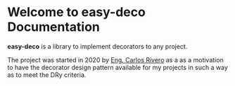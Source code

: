 # Welcome to easy-deco Documentation

**easy-deco** is a library to implement decorators to any project.

The project was started in 2020 by [Eng. Carlos Rivero](https://github.com/crivero7) as a as a motivation to have the decorator 
design pattern available for my projects in such a way as to meet the DRy criteria.